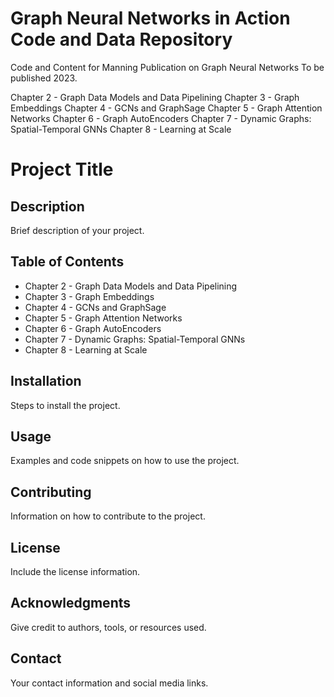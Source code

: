 # Graph Neural Networks in Action Code and Data Repository
Code and Content for Manning Publication on Graph Neural Networks
To be published 2023.

Chapter 2 - Graph Data Models and Data Pipelining
Chapter 3 - Graph Embeddings
Chapter 4 - GCNs and GraphSage
Chapter 5 - Graph Attention Networks
Chapter 6 - Graph AutoEncoders
Chapter 7 - Dynamic Graphs: Spatial-Temporal GNNs 
Chapter 8 - Learning at Scale


# Project Title

## Description
Brief description of your project.

## Table of Contents
- Chapter 2 - Graph Data Models and Data Pipelining
- Chapter 3 - Graph Embeddings
- Chapter 4 - GCNs and GraphSage
- Chapter 5 - Graph Attention Networks
- Chapter 6 - Graph AutoEncoders
- Chapter 7 - Dynamic Graphs: Spatial-Temporal GNNs 
- Chapter 8 - Learning at Scale


## Installation
Steps to install the project.

## Usage 
Examples and code snippets on how to use the project.

## Contributing
Information on how to contribute to the project.

## License
Include the license information.

## Acknowledgments
Give credit to authors, tools, or resources used.

## Contact
Your contact information and social media links.
